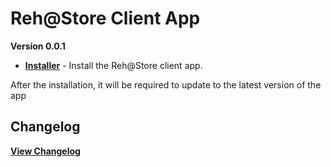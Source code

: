 # Reh@Store Client App
__Version 0.0.1__
- __[Installer](https://github.com/Zlynt/RehStoreClientApp/releases)__ - Install the Reh@Store client app.

After the installation, it will be required to update to the latest version of the app

## Changelog
__[View Changelog](https://github.com/Zlynt/RehStoreClientApp/releases)__


